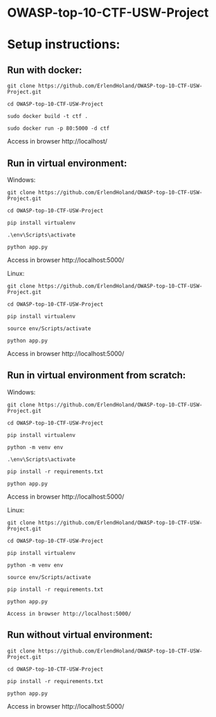 # OWASP-top-10-CTF-USW-Project


# Setup instructions:

## Run with docker:

``` 
git clone https://github.com/ErlendHoland/OWASP-top-10-CTF-USW-Project.git

cd OWASP-top-10-CTF-USW-Project

sudo docker build -t ctf .

sudo docker run -p 80:5000 -d ctf
```
Access in browser http://localhost/

## Run in virtual environment:
Windows:
```
git clone https://github.com/ErlendHoland/OWASP-top-10-CTF-USW-Project.git

cd OWASP-top-10-CTF-USW-Project

pip install virtualenv

.\env\Scripts\activate

python app.py
```
Access in browser http://localhost:5000/

Linux:
```
git clone https://github.com/ErlendHoland/OWASP-top-10-CTF-USW-Project.git

cd OWASP-top-10-CTF-USW-Project

pip install virtualenv

source env/Scripts/activate

python app.py
```
Access in browser http://localhost:5000/


## Run in virtual environment from scratch:

Windows:
```
git clone https://github.com/ErlendHoland/OWASP-top-10-CTF-USW-Project.git

cd OWASP-top-10-CTF-USW-Project

pip install virtualenv

python -m venv env

.\env\Scripts\activate

pip install -r requirements.txt

python app.py
```
Access in browser http://localhost:5000/

Linux:
```
git clone https://github.com/ErlendHoland/OWASP-top-10-CTF-USW-Project.git

cd OWASP-top-10-CTF-USW-Project

pip install virtualenv

python -m venv env

source env/Scripts/activate

pip install -r requirements.txt

python app.py

Access in browser http://localhost:5000/
```
## Run without virtual environment:
```
git clone https://github.com/ErlendHoland/OWASP-top-10-CTF-USW-Project.git

cd OWASP-top-10-CTF-USW-Project

pip install -r requirements.txt

python app.py
```
Access in browser http://localhost:5000/
